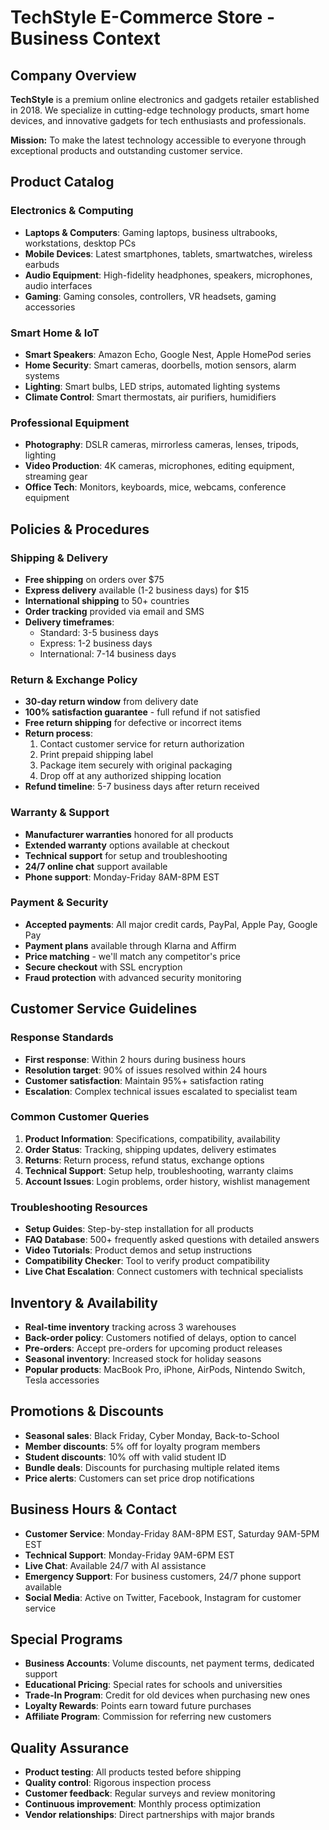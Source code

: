# TechStyle E-Commerce Store - Business Context

## Company Overview
**TechStyle** is a premium online electronics and gadgets retailer established in 2018. We specialize in cutting-edge technology products, smart home devices, and innovative gadgets for tech enthusiasts and professionals.

**Mission:** To make the latest technology accessible to everyone through exceptional products and outstanding customer service.

## Product Catalog

### Electronics & Computing
- **Laptops & Computers**: Gaming laptops, business ultrabooks, workstations, desktop PCs
- **Mobile Devices**: Latest smartphones, tablets, smartwatches, wireless earbuds
- **Audio Equipment**: High-fidelity headphones, speakers, microphones, audio interfaces
- **Gaming**: Gaming consoles, controllers, VR headsets, gaming accessories

### Smart Home & IoT
- **Smart Speakers**: Amazon Echo, Google Nest, Apple HomePod series
- **Home Security**: Smart cameras, doorbells, motion sensors, alarm systems
- **Lighting**: Smart bulbs, LED strips, automated lighting systems
- **Climate Control**: Smart thermostats, air purifiers, humidifiers

### Professional Equipment
- **Photography**: DSLR cameras, mirrorless cameras, lenses, tripods, lighting
- **Video Production**: 4K cameras, microphones, editing equipment, streaming gear
- **Office Tech**: Monitors, keyboards, mice, webcams, conference equipment

## Policies & Procedures

### Shipping & Delivery
- **Free shipping** on orders over $75
- **Express delivery** available (1-2 business days) for $15
- **International shipping** to 50+ countries
- **Order tracking** provided via email and SMS
- **Delivery timeframes**: 
  - Standard: 3-5 business days
  - Express: 1-2 business days
  - International: 7-14 business days

### Return & Exchange Policy
- **30-day return window** from delivery date
- **100% satisfaction guarantee** - full refund if not satisfied
- **Free return shipping** for defective or incorrect items
- **Return process**:
  1. Contact customer service for return authorization
  2. Print prepaid shipping label
  3. Package item securely with original packaging
  4. Drop off at any authorized shipping location
- **Refund timeline**: 5-7 business days after return received

### Warranty & Support
- **Manufacturer warranties** honored for all products
- **Extended warranty** options available at checkout
- **Technical support** for setup and troubleshooting
- **24/7 online chat** support available
- **Phone support**: Monday-Friday 8AM-8PM EST

### Payment & Security
- **Accepted payments**: All major credit cards, PayPal, Apple Pay, Google Pay
- **Payment plans** available through Klarna and Affirm
- **Price matching** - we'll match any competitor's price
- **Secure checkout** with SSL encryption
- **Fraud protection** with advanced security monitoring

## Customer Service Guidelines

### Response Standards
- **First response**: Within 2 hours during business hours
- **Resolution target**: 90% of issues resolved within 24 hours
- **Customer satisfaction**: Maintain 95%+ satisfaction rating
- **Escalation**: Complex technical issues escalated to specialist team

### Common Customer Queries
1. **Product Information**: Specifications, compatibility, availability
2. **Order Status**: Tracking, shipping updates, delivery estimates
3. **Returns**: Return process, refund status, exchange options
4. **Technical Support**: Setup help, troubleshooting, warranty claims
5. **Account Issues**: Login problems, order history, wishlist management

### Troubleshooting Resources
- **Setup Guides**: Step-by-step installation for all products
- **FAQ Database**: 500+ frequently asked questions with detailed answers
- **Video Tutorials**: Product demos and setup instructions
- **Compatibility Checker**: Tool to verify product compatibility
- **Live Chat Escalation**: Connect customers with technical specialists

## Inventory & Availability
- **Real-time inventory** tracking across 3 warehouses
- **Back-order policy**: Customers notified of delays, option to cancel
- **Pre-orders**: Accept pre-orders for upcoming product releases
- **Seasonal inventory**: Increased stock for holiday seasons
- **Popular products**: MacBook Pro, iPhone, AirPods, Nintendo Switch, Tesla accessories

## Promotions & Discounts
- **Seasonal sales**: Black Friday, Cyber Monday, Back-to-School
- **Member discounts**: 5% off for loyalty program members
- **Student discounts**: 10% off with valid student ID
- **Bundle deals**: Discounts for purchasing multiple related items
- **Price alerts**: Customers can set price drop notifications

## Business Hours & Contact
- **Customer Service**: Monday-Friday 8AM-8PM EST, Saturday 9AM-5PM EST
- **Technical Support**: Monday-Friday 9AM-6PM EST
- **Live Chat**: Available 24/7 with AI assistance
- **Emergency Support**: For business customers, 24/7 phone support available
- **Social Media**: Active on Twitter, Facebook, Instagram for customer service

## Special Programs
- **Business Accounts**: Volume discounts, net payment terms, dedicated support
- **Educational Pricing**: Special rates for schools and universities
- **Trade-In Program**: Credit for old devices when purchasing new ones
- **Loyalty Rewards**: Points earn toward future purchases
- **Affiliate Program**: Commission for referring new customers

## Quality Assurance
- **Product testing**: All products tested before shipping
- **Quality control**: Rigorous inspection process
- **Customer feedback**: Regular surveys and review monitoring
- **Continuous improvement**: Monthly process optimization
- **Vendor relationships**: Direct partnerships with major brands